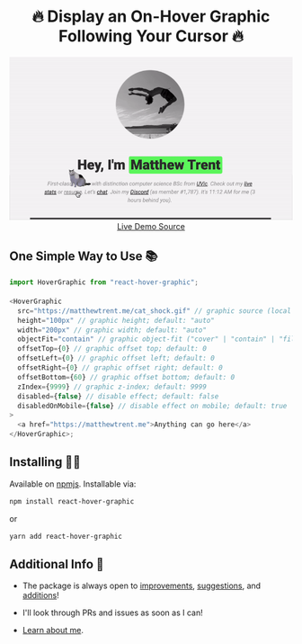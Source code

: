 
<div align="center">
  <h1>🔥 Display an On-Hover Graphic Following Your Cursor 🔥</h1>
  <img src="https://raw.githubusercontent.com/mattrltrent/random_assets/refs/heads/main/react-hover-graphic-ezgif.com-video-to-gif-converter.gif" alt="demo">
  <br/>
  <a href="https://matthewtrent.me">Live Demo Source</a>
</div>

## One Simple Way to Use 📚

```typescript
import HoverGraphic from "react-hover-graphic";

<HoverGraphic
  src="https://matthewtrent.me/cat_shock.gif" // graphic source (local or remote)
  height="100px" // graphic height; default: "auto"
  width="200px" // graphic width; default: "auto"
  objectFit="contain" // graphic object-fit ("cover" | "contain" | "fill" | "none" | "scale-down"); default: "cover"
  offsetTop={0} // graphic offset top; default: 0
  offsetLeft={0} // graphic offset left; default: 0
  offsetRight={0} // graphic offset right; default: 0
  offsetBottom={60} // graphic offset bottom; default: 0
  zIndex={9999} // graphic z-index; default: 9999
  disabled={false} // disable effect; default: false
  disabledOnMobile={false} // disable effect on mobile; default: true
>
  <a href="https://matthewtrent.me">Anything can go here</a>
</HoverGraphic>;
```

## Installing 🧑‍🏫

Available on [npmjs](https://www.npmjs.com/package/react-hover-graphic). Installable via:

```sh
npm install react-hover-graphic
```

or

```sh
yarn add react-hover-graphic
```

## Additional Info 📣

- The package is always open to [improvements](https://github.com/mattrltrent/react-hover-graphic/issues), [suggestions](mailto:me@matthewtrent.me), and [additions](https://github.com/mattrltrent/react-hover-graphic/pulls)!

- I'll look through PRs and issues as soon as I can!

- [Learn about me](https://matthewtrent.me).

